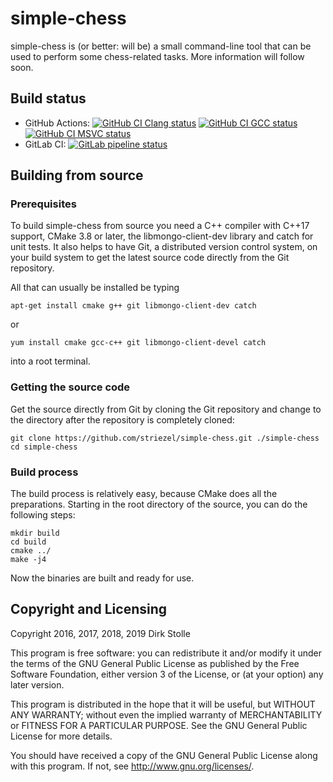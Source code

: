 # simple-chess

simple-chess is (or better: will be) a small command-line tool that can be used
to perform some chess-related tasks. More information will follow soon.

## Build status

* GitHub Actions:
  [![GitHub CI Clang status](https://github.com/striezel/simple-chess/workflows/Clang/badge.svg)](https://github.com/striezel/simple-chess/actions)
  [![GitHub CI GCC status](https://github.com/striezel/simple-chess/workflows/GCC/badge.svg)](https://github.com/striezel/simple-chess/actions)
  [![GitHub CI MSVC status](https://github.com/striezel/simple-chess/workflows/MSVC/badge.svg)](https://github.com/striezel/simple-chess/actions)
* GitLab CI:
[![GitLab pipeline status](https://gitlab.com/striezel/simple-chess/badges/master/pipeline.svg)](https://gitlab.com/striezel/simple-chess/-/pipelines)

## Building from source

### Prerequisites

To build simple-chess from source you need a C++ compiler with C++17 support,
CMake 3.8 or later, the libmongo-client-dev library and catch for unit tests.
It also helps to have Git, a distributed version control system, on your build
system to get the latest source code directly from the Git repository.

All that can usually be installed be typing

    apt-get install cmake g++ git libmongo-client-dev catch

or

    yum install cmake gcc-c++ git libmongo-client-devel catch

into a root terminal.

### Getting the source code

Get the source directly from Git by cloning the Git repository and change to
the directory after the repository is completely cloned:

    git clone https://github.com/striezel/simple-chess.git ./simple-chess
    cd simple-chess

### Build process

The build process is relatively easy, because CMake does all the preparations.
Starting in the root directory of the source, you can do the following steps:

    mkdir build
    cd build
    cmake ../
    make -j4

Now the binaries are built and ready for use.

## Copyright and Licensing

Copyright 2016, 2017, 2018, 2019  Dirk Stolle

This program is free software: you can redistribute it and/or modify
it under the terms of the GNU General Public License as published by
the Free Software Foundation, either version 3 of the License, or
(at your option) any later version.

This program is distributed in the hope that it will be useful,
but WITHOUT ANY WARRANTY; without even the implied warranty of
MERCHANTABILITY or FITNESS FOR A PARTICULAR PURPOSE.  See the
GNU General Public License for more details.

You should have received a copy of the GNU General Public License
along with this program.  If not, see <http://www.gnu.org/licenses/>.
